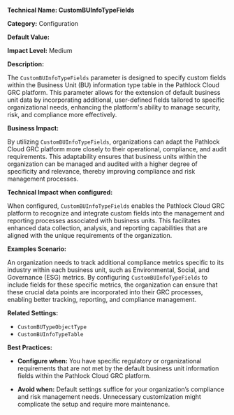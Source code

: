 **Technical Name: CustomBUInfoTypeFields**

**Category:** Configuration

**Default Value:**

**Impact Level:** Medium

**Description:**

The `CustomBUInfoTypeFields` parameter is designed to specify custom fields within the Business Unit (BU) information type table in the Pathlock Cloud GRC platform. This parameter allows for the extension of default business unit data by incorporating additional, user-defined fields tailored to specific organizational needs, enhancing the platform's ability to manage security, risk, and compliance more effectively.

**Business Impact:**

By utilizing `CustomBUInfoTypeFields`, organizations can adapt the Pathlock Cloud GRC platform more closely to their operational, compliance, and audit requirements. This adaptability ensures that business units within the organization can be managed and audited with a higher degree of specificity and relevance, thereby improving compliance and risk management processes.

**Technical Impact when configured:**

When configured, `CustomBUInfoTypeFields` enables the Pathlock Cloud GRC platform to recognize and integrate custom fields into the management and reporting processes associated with business units. This facilitates enhanced data collection, analysis, and reporting capabilities that are aligned with the unique requirements of the organization.

**Examples Scenario:**

An organization needs to track additional compliance metrics specific to its industry within each business unit, such as Environmental, Social, and Governance (ESG) metrics. By configuring `CustomBUInfoTypeFields` to include fields for these specific metrics, the organization can ensure that these crucial data points are incorporated into their GRC processes, enabling better tracking, reporting, and compliance management.

**Related Settings:**

- `CustomBUTypeObjectType`
- `CustomBUInfoTypeTable`

**Best Practices:** 

- **Configure when:** You have specific regulatory or organizational requirements that are not met by the default business unit information fields within the Pathlock Cloud GRC platform.
  
- **Avoid when:** Default settings suffice for your organization’s compliance and risk management needs. Unnecessary customization might complicate the setup and require more maintenance.